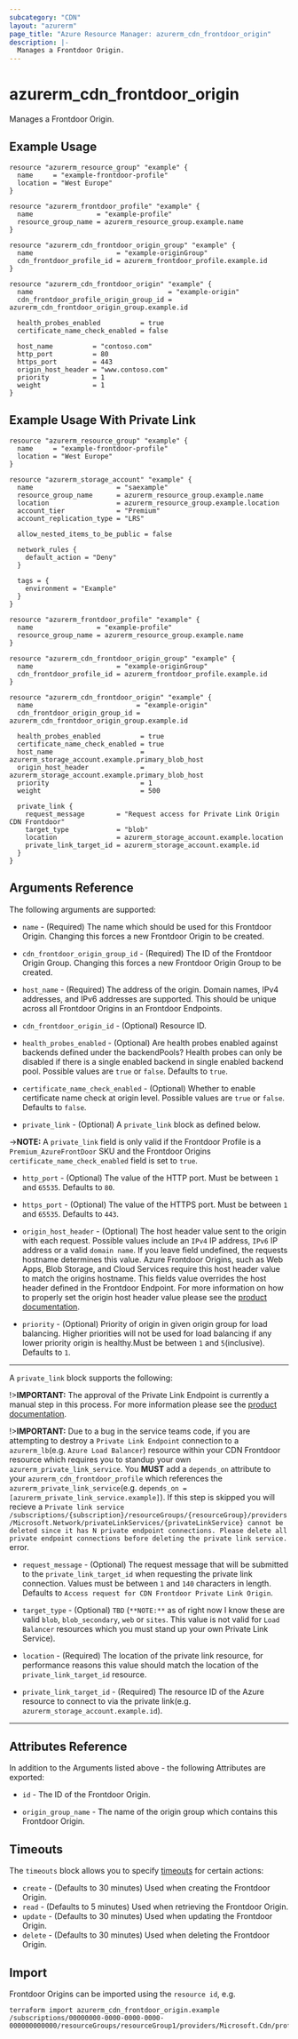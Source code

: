 ```yaml
---
subcategory: "CDN"
layout: "azurerm"
page_title: "Azure Resource Manager: azurerm_cdn_frontdoor_origin"
description: |-
  Manages a Frontdoor Origin.
---
```


# azurerm_cdn_frontdoor_origin

Manages a Frontdoor Origin.

## Example Usage

```hcl
resource "azurerm_resource_group" "example" {
  name     = "example-frontdoor-profile"
  location = "West Europe"
}

resource "azurerm_frontdoor_profile" "example" {
  name                = "example-profile"
  resource_group_name = azurerm_resource_group.example.name
}

resource "azurerm_cdn_frontdoor_origin_group" "example" {
  name                     = "example-originGroup"
  cdn_frontdoor_profile_id = azurerm_frontdoor_profile.example.id
}

resource "azurerm_cdn_frontdoor_origin" "example" {
  name                                  = "example-origin"
  cdn_frontdoor_profile_origin_group_id = azurerm_cdn_frontdoor_origin_group.example.id

  health_probes_enabled          = true
  certificate_name_check_enabled = false

  host_name          = "contoso.com"
  http_port          = 80
  https_port         = 443
  origin_host_header = "www.contoso.com"
  priority           = 1
  weight             = 1
}
```

## Example Usage With Private Link

```hcl
resource "azurerm_resource_group" "example" {
  name     = "example-frontdoor-profile"
  location = "West Europe"
}

resource "azurerm_storage_account" "example" {
  name                     = "saexample"
  resource_group_name      = azurerm_resource_group.example.name
  location                 = azurerm_resource_group.example.location
  account_tier             = "Premium"
  account_replication_type = "LRS"

  allow_nested_items_to_be_public = false

  network_rules {
    default_action = "Deny"
  }

  tags = {
    environment = "Example"
  }
}

resource "azurerm_frontdoor_profile" "example" {
  name                = "example-profile"
  resource_group_name = azurerm_resource_group.example.name
}

resource "azurerm_cdn_frontdoor_origin_group" "example" {
  name                     = "example-originGroup"
  cdn_frontdoor_profile_id = azurerm_frontdoor_profile.example.id
}

resource "azurerm_cdn_frontdoor_origin" "example" {
  name                          = "example-origin"
  cdn_frontdoor_origin_group_id = azurerm_cdn_frontdoor_origin_group.example.id

  health_probes_enabled          = true
  certificate_name_check_enabled = true
  host_name                      = azurerm_storage_account.example.primary_blob_host
  origin_host_header             = azurerm_storage_account.example.primary_blob_host
  priority                       = 1
  weight                         = 500

  private_link {
    request_message        = "Request access for Private Link Origin CDN Frontdoor"
    target_type            = "blob"
    location               = azurerm_storage_account.example.location
    private_link_target_id = azurerm_storage_account.example.id
  }
}
```

## Arguments Reference

The following arguments are supported:

* `name` - (Required) The name which should be used for this Frontdoor Origin. Changing this forces a new Frontdoor Origin to be created.

* `cdn_frontdoor_origin_group_id` - (Required) The ID of the Frontdoor Origin Group. Changing this forces a new Frontdoor Origin Group to be created.

* `host_name` - (Required) The address of the origin. Domain names, IPv4 addresses, and IPv6 addresses are supported. This should be unique across all Frontdoor Origins in an Frontdoor Endpoints.

* `cdn_frontdoor_origin_id` - (Optional) Resource ID.

* `health_probes_enabled` - (Optional) Are health probes enabled against backends defined under the backendPools? Health probes can only be disabled if there is a single enabled backend in single enabled backend pool. Possible values are `true` or `false`. Defaults to `true`.

* `certificate_name_check_enabled` - (Optional) Whether to enable certificate name check at origin level. Possible values are `true` or `false`. Defaults to `false`.

* `private_link` - (Optional) A `private_link` block as defined below.

->**NOTE:** A `private_link` field is only valid if the Frontdoor Profile is a `Premium_AzureFrontDoor` SKU and the Frontdoor Origins `certificate_name_check_enabled` field is set to `true`.

* `http_port` - (Optional) The value of the HTTP port. Must be between `1` and `65535`. Defaults to `80`.

* `https_port` - (Optional) The value of the HTTPS port. Must be between `1` and `65535`. Defaults to `443`.

* `origin_host_header` - (Optional) The host header value sent to the origin with each request. Possible values include an `IPv4` IP address, `IPv6` IP address or a valid `domain name`. If you leave field undefined, the requests hostname determines this value. Azure Frontdoor Origins, such as Web Apps, Blob Storage, and Cloud Services require this host header value to match the origins hostname. This fields value overrides the host header defined in the Frontdoor Endpoint. For more information on how to properly set the origin host header value please see the [product documentation](https://docs.microsoft.com/azure/frontdoor/origin?pivots=front-door-standard-premium#origin-host-header).

* `priority` - (Optional) Priority of origin in given origin group for load balancing. Higher priorities will not be used for load balancing if any lower priority origin is healthy.Must be between `1` and `5`(inclusive). Defaults to `1`.

---

A `private_link` block supports the following:

!>**IMPORTANT:** The approval of the Private Link Endpoint is currently a manual step in this process. For more information please see the [product documentation](https://docs.microsoft.com/azure/frontdoor/private-link).

!>**IMPORTANT:** Due to a bug in the service teams code, if you are attempting to destroy a `Private Link Endpoint` connection to a `azurerm_lb`(e.g. `Azure Load Balancer`) resource within your CDN Frontdoor resource which requires you to standup your own `azurerm_private_link_service`. You **MUST** add a `depends_on` attribute to your `azurerm_cdn_frontdoor_profile` which references the `azurerm_private_link_service`(e.g. `depends_on = [azurerm_private_link_service.example]`). If this step is skipped you will recieve a `Private link service /subscriptions/{subscription}/resourceGroups/{resourceGroup}/providers/Microsoft.Network/privateLinkServices/{privateLinkService} cannot be deleted since it has N private endpoint connections. Please delete all private endpoint connections before deleting the private link service.` error.

* `request_message` - (Optional) The request message that will be submitted to the `private_link_target_id` when requesting the private link connection. Values must be between `1` and `140` characters in length. Defaults to `Access request for CDN Frontdoor Private Link Origin`.

* `target_type` - (Optional) `TBD` (`**NOTE:**` as of right now I know these are valid `blob`, `blob_secondary`, `web` or `sites`. This value is not valid for `Load Balancer` resources which you must stand up your own Private Link Service).

* `location` - (Required) The location of the private link resource, for performance reasons this value should match the location of the `private_link_target_id` resource.

* `private_link_target_id` - (Required) The resource ID of the Azure resource to connect to via the private link(e.g. `azurerm_storage_account.example.id`).

---

## Attributes Reference

In addition to the Arguments listed above - the following Attributes are exported:

* `id` - The ID of the Frontdoor Origin.

* `origin_group_name` - The name of the origin group which contains this Frontdoor Origin.

## Timeouts

The `timeouts` block allows you to specify [timeouts](https://www.terraform.io/docs/configuration/resources.html#timeouts) for certain actions:

* `create` - (Defaults to 30 minutes) Used when creating the Frontdoor Origin.
* `read` - (Defaults to 5 minutes) Used when retrieving the Frontdoor Origin.
* `update` - (Defaults to 30 minutes) Used when updating the Frontdoor Origin.
* `delete` - (Defaults to 30 minutes) Used when deleting the Frontdoor Origin.

## Import

Frontdoor Origins can be imported using the `resource id`, e.g.

```shell
terraform import azurerm_cdn_frontdoor_origin.example /subscriptions/00000000-0000-0000-0000-000000000000/resourceGroups/resourceGroup1/providers/Microsoft.Cdn/profiles/profile1/originGroups/originGroup1/origins/origin1
```
